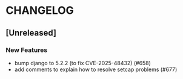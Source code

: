 # CHANGELOG

## [Unreleased]

### New Features

- bump django to 5.2.2 (to fix CVE-2025-48432) (#658)
- add comments to explain how to resolve setcap problems (#677)


